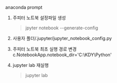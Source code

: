 anaconda prompt
1. 주피터 노트북 설정파일 생성
    > jpyter notebook --generate-config

2. 사용자 폴더/.jupyter/jupyter_notebook_config.py

3. 주피터 노트북 최초 실행 경로 변경
    c.NotebookApp.notebook_dir='C:\KDY\Python'

4. jupyter lab 재실행
    > jupyter lab


